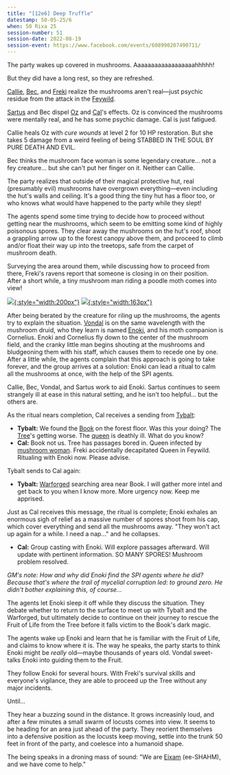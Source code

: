 ```yaml
---
title: "[12e6] Deep Truffle"
datestamp: 50-05-25/6
when: 50 Rixa 25
session-number: 51
session-date: 2022-08-19
session-event: https://www.facebook.com/events/608990207490711/
---
```


The party wakes up covered in mushrooms. Aaaaaaaaaaaaaaaaaahhhhh!

But they did have a long rest, so they are refreshed.

[Callie](../dossiers/callie), [Bec](../dossiers/bec), and [Freki](../dossiers/freki) realize the mushrooms aren't real&mdash;just psychic residue from the attack in the [Feywild](../locales/feywild).

[Sartus](../dossiers/sartus-morningdew) and Bec dispel [Oz](../dossiers/oz) and [Cal](../dossiers/cal)'s effects. Oz is convinced the mushrooms were mentally real, and he has some psychic damage. Cal is just fatigued.

Callie heals Oz with *cure wounds* at level 2 for 10 HP restoration. But she takes 5 damage from a weird feeling of being STABBED IN THE SOUL BY PURE DEATH AND EVIL.

Bec thinks the mushroom face woman is some legendary creature... not a fey creature... but she can't put her finger on it. Neither can Callie.

The party realizes that outside of their magical protective hut, real (presumably evil) mushrooms have overgrown everything&mdash;even including the hut's walls and ceiling. It's a good thing the tiny hut has a floor too, or who knows what would have happened to the party while they slept!

The agents spend some time trying to decide how to proceed without getting near the mushrooms, which seem to be emitting some kind of highly poisonous spores. They clear away the mushrooms on the hut's roof, shoot a grappling arrow up to the forest canopy above them, and proceed to climb and/or float their way up into the treetops, safe from the carpet of mushroom death.

Surveying the area around them, while discussing how to proceed from there, Freki's ravens report that someone is closing in on their position. After a short while, a tiny mushroom man riding a poodle moth comes into view!

[![](https://i.pinimg.com/originals/88/d7/62/88d76251487db1e123294759ca0ac34e.jpg){:style="width:200px"}](../dossiers/enoki) [![](https://i.pinimg.com/236x/a4/bd/fe/a4bdfef059791096661ca1599e3bc284.jpg){:style="width:163px"}](https://www.pinterest.com/pin/162340761559739851/)

After being berated by the creature for riling up the mushrooms, the agents try to explain the situation. [Vondal](../dossiers/vondal) is on the same wavelength with the mushroom druid, who they learn is named [Enoki](../dossiers/enoki), and his moth companion is Cornelius. Enoki and Cornelius fly down to the center of the mushroom field, and the cranky little man begins shouting at the mushrooms and bludgeoning them with his staff, which causes them to recede one by one. After a little while, the agents complain that this approach is going to take forever, and the group arrives at a solution: Enoki can lead a ritual to calm all the mushrooms at once, with the help of the SPI agents.

Callie, Bec, Vondal, and Sartus work to aid Enoki. Sartus continues to seem strangely ill at ease in this natural setting, and he isn't too helpful... but the others are. 

As the ritual nears completion, Cal receives a sending from [Tybalt](../dossiers/tybalt):

* **Tybalt:** We found the [Book](../relics/necronomicon) on the forest floor. Was this your doing? The [Tree](../relics/yggdrasil)'s getting worse. The [queen](../dossiers/ambriel-estanesse) is deathly ill. What do you know?
* **Cal:** Book not us. Tree has passages bored in. Queen infected by [mushroom woman](../dossiers/zuggtmoy). Freki accidentally decapitated Queen in Feywild. Ritualing with Enoki now. Please advise.

Tybalt sends to Cal again:

* **Tybalt:** [Warforged](../relics/warforged) searching area near Book. I will gather more intel and get back to you when I know more. More urgency now. Keep me apprised.

Just as Cal receives this message, the ritual is complete; Enoki exhales an enormous sigh of relief as a massive number of spores shoot from his cap, which cover everything and send all the mushrooms away. "They won't act up again for a while. I need a nap..." and he collapses.

* **Cal:** Group casting with Enoki. Will explore passages afterward. Will update with pertinent information. SO MANY SPORES! Mushroom problem resolved.

*GM's note: How and why did Enoki find the SPI agents where he did? Because that's where the trail of mycelial corruption led: to ground zero. He didn't bother explaining this, of course...*

The agents let Enoki sleep it off while they discuss the situation. They debate whether to return to the surface to meet up with Tybalt and the Warforged, but ultimately decide to continue on their journey to rescue the Fruit of Life from the Tree before it falls victim to the Book's dark magic.

The agents wake up Enoki and learn that he is familiar with the Fruit of Life, and claims to know where it is. The way he speaks, the party starts to think Enoki might be *really* old&mdash;maybe thousands of years old. Vondal sweet-talks Enoki into guiding them to the Fruit.

They follow Enoki for several hours. With Freki's survival skills and everyone's vigilance, they are able to proceed up the Tree without any major incidents.

Until...

They hear a buzzing sound in the distance. It grows increasinly loud, and after a few minutes a small swarm of locusts comes into view. It seems to be heading for an area just ahead of the party. They reorient themselves into a defensive position as the locusts keep moving, settle into the trunk 50 feet in front of the party, and coelesce into a humanoid shape.

The being speaks in a droning mass of sound: "We are [Eixam](../dossiers/eixam) (ee-SHAHM), and we have come to help."
